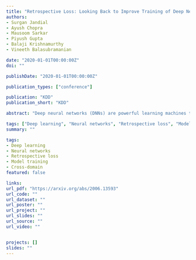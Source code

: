 ```yaml
---
title: "Retrospective Loss: Looking Back to Improve Training of Deep Neural Networks"
authors:
- Surgan Jandial
- Ayush Chopra
- Mausoom Sarkar
- Piyush Gupta
- Balaji Krishnamurthy
- Vineeth Balasubramanian

date: "2020-01-01T00:00:00Z"
doi: ""

publishDate: "2020-01-01T00:00:00Z"

publication_types: ["conference"]

publication: "KDD"
publication_short: "KDD"

abstract: "Deep neural networks (DNNs) are powerful learning machines that have enabled breakthroughs in several domains. In this work, we introduce a new retrospective loss to improve the training of deep neural network models by utilizing the prior experience available in past model states during training. Minimizing the retrospective loss, along with the task-specific loss, pushes the parameter state at the current training step towards the optimal parameter state while pulling it away from the parameter state at a previous training step. Although a simple idea, we analyze the method as well as to conduct comprehensive sets of experiments across domains - images, speech, text, and graphs - to show that the proposed loss results in improved performance across input domains, tasks, and architectures."

tags: ["Deep learning", "Neural networks", "Retrospective loss", "Model training", "Cross-domain"]
summary: ""

tags:
- Deep learning
- Neural networks
- Retrospective loss
- Model training
- Cross-domain
featured: false

links:
url_pdf: "https://arxiv.org/abs/2006.13593"
url_code: ""
url_dataset: ""
url_poster: ""
url_project: ""
url_slides: ""
url_source: ""
url_video: ""


projects: []
slides: ""
---
```

